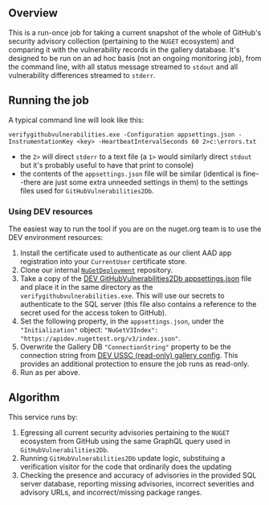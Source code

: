 ## Overview

This is a run-once job for taking a current snapshot of the whole of GitHub's security advisory collection (pertaining to the `NUGET` ecosystem) and comparing it with the vulnerability records in the gallery database. It's designed to be run on an ad hoc basis (not an ongoing monitoring job), from the command line, with all status message streamed to `stdout` and all vulnerability differences streamed to `stderr`. 

## Running the job

A typical command line will look like this:

```
verifygithubvulnerabilities.exe -Configuration appsettings.json -InstrumentationKey <key> -HeartbeatIntervalSeconds 60 2>c:\errors.txt
```

- the `2>` will direct `stderr` to a text file (a `1>` would similarly direct `stdout` but it's probably useful to have that print to console)
- the contents of the `appsettings.json` file will be similar (identical is fine--there are just some extra unneeded settings in them) to the settings files used for `GitHubVulnerabilities2Db`.

### Using DEV resources

The easiest way to run the tool if you are on the nuget.org team is to use the DEV environment resources:

1. Install the certificate used to authenticate as our client AAD app registration into your `CurrentUser` certificate store.
1. Clone our internal [`NuGetDeployment`](https://nuget.visualstudio.com/DefaultCollection/NuGetMicrosoft/_git/NuGetDeploymentp) repository.
1. Take a copy of the [DEV GitHubVulnerabilities2Db appsettings.json](https://nuget.visualstudio.com/NuGetMicrosoft/_git/NuGetDeployment?path=%2Fsrc%2FJobs%2FNuGet.Jobs.Cloud%2FJobs%2FGitHubVulnerabilities2Db%2FDEV%2Fnorthcentralus%2Fappsettings.json) file and place it in the same directory as the `verifygithubvulnerabilities.exe`. This will use our secrets to authenticate to the SQL server (this file also contains a reference to the secret used for the access token to GitHub).
1. Set the following property, in the `appsettings.json`, under the `"Initialization"` object: `"NuGetV3Index": "https://apidev.nugettest.org/v3/index.json"`.
1. Overwrite the Gallery DB `"ConnectionString"` property to be the connection string from [DEV USSC (read-only) gallery config](https://nuget.visualstudio.com/NuGetMicrosoft/_git/NuGetDeployment?path=/src/Gallery/ExpressV2/ServiceSpecs/Parameters.AS/DEV/USSC/NuGet.Gallery.Parameters.json&version=GBmaster). This provides an additional protection to ensure the job runs as read-only.
2. Run as per above.

## Algorithm

This service runs by:
1. Egressing all current security advisories pertaining to the `NUGET` ecosystem from GitHub using the same GraphQL query used in `GitHubVulnerabilities2Db`.
1. Running `GitHubVulnerabilities2Db` update logic, substituing a verification visitor for the code that ordinarily does the updating
1. Checking the presence and accuracy of advisories in the provided SQL server database, reporting missing advisories, incorrect severities and advisory URLs, and incorrect/missing package ranges.